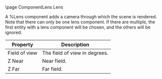 \page ComponentLens Lens

A %Lens component adds a camera through which the scene is rendered. Note that there can only be one lens component. If there are multiple, the first entity with a lens component will be chosen, and the others will be ignored.

| Property | Description |
|----------|-------------|
| Field of view | The field of view in degrees. |
| Z Near | Near field. |
| Z Far | Far field. |
